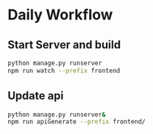 <!--
SPDX-FileCopyrightText: 2023 2023, Nicolas Bota, Marcel Geiger, Florian Paul, Rajbir Singh, Niklas Sirch, Jan Swiridow, Duc Minh Vu, Mike Wegele

SPDX-License-Identifier: CC-BY-SA-4.0
-->

# Daily Workflow

## Start Server and build

```bash
python manage.py runserver
npm run watch --prefix frontend
```

## Update api

```bash
python manage.py runserver&
npm run apiGenerate --prefix frontend/
```
